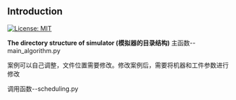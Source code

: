 ## Introduction 

[![License: MIT](https://img.shields.io/badge/License-MIT-yellow.svg)](https://opensource.org/licenses/MIT)

**The directory structure of simulator (模拟器的目录结构)**
主函数--main_algorithm.py
  
  案例可以自己调整，文件位置需要修改。修改案例后，需要将机器和工件参数进行修改

调用函数--scheduling.py
